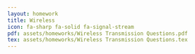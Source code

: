 ```yaml
---
layout: homework
title: Wireless
icon: fa-sharp fa-solid fa-signal-stream
pdf: assets/homeworks/Wireless Transmission Questions.pdf
tex: assets/homeworks/Wireless Transmission Questions.tex
---
```

